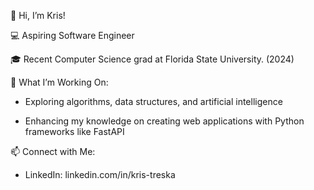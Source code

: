 👋 Hi, I’m Kris!

💻 Aspiring Software Engineer

🎓 Recent Computer Science grad at Florida State University. (2024)

🔗 What I’m Working On:

   - Exploring algorithms, data structures, and artificial intelligence
   
   - Enhancing my knowledge on creating web applications with Python frameworks like FastAPI

📫 Connect with Me:

   - LinkedIn: linkedin.com/in/kris-treska

